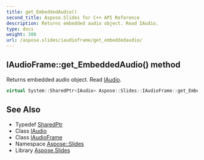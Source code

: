 ```yaml
---
title: get_EmbeddedAudio()
second_title: Aspose.Slides for C++ API Reference
description: Returns embedded audio object. Read IAudio.
type: docs
weight: 300
url: /aspose.slides/iaudioframe/get_embeddedaudio/
---
```

## IAudioFrame::get_EmbeddedAudio() method


Returns embedded audio object. Read [IAudio](../../iaudio/).

```cpp
virtual System::SharedPtr<IAudio> Aspose::Slides::IAudioFrame::get_EmbeddedAudio()=0
```

## See Also

* Typedef [SharedPtr](../../../system/sharedptr/)
* Class [IAudio](../../iaudio/)
* Class [IAudioFrame](../)
* Namespace [Aspose::Slides](../../)
* Library [Aspose.Slides](../../../)